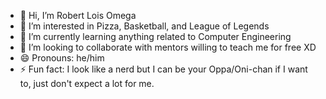 - 👋 Hi, I’m Robert Lois Omega
- 👀 I’m interested in Pizza, Basketball, and League of Legends
- 🌱 I’m currently learning anything related to Computer Engineering
- 💞️ I’m looking to collaborate with mentors willing to teach me for free XD
- 😄 Pronouns: he/him
- ⚡ Fun fact: I look like a nerd but I can be your Oppa/Oni-chan if I want to, just don't expect a lot for me.

<!---
robert-lois-omega/robert-lois-omega is a ✨ special ✨ repository because its `README.md` (this file) appears on your GitHub profile.
You can click the Preview link to take a look at your changes.
--->
